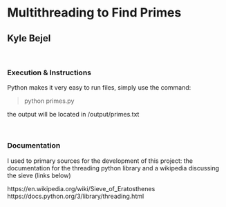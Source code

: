 <h1>Multithreading to Find Primes</h1>
<h2>Kyle Bejel</h2>
<br>
<h3>Execution & Instructions</h3>
<p>Python makes it very easy to run files, simply use the command:</p>

>python primes.py

<p>the output will be located in /output/primes.txt</p>
<br>
<h3>Documentation</h3>
<p>I used to primary sources for the development of this project: the documentation for the threading python library and a wikipedia discussing the sieve (links below)</p>
<a>https://en.wikipedia.org/wiki/Sieve_of_Eratosthenes</a><br>
<a>https://docs.python.org/3/library/threading.html</a>
